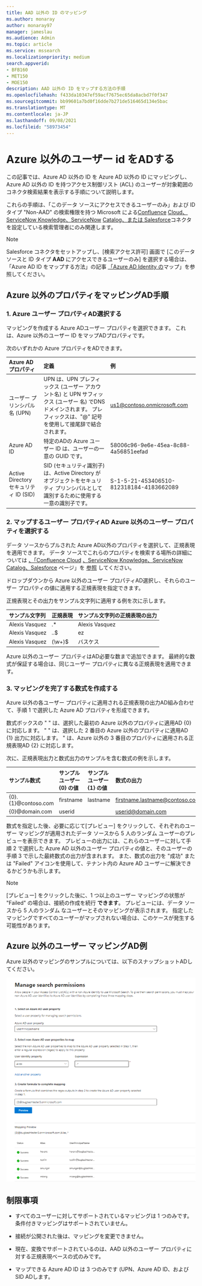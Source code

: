 ```yaml
---
title: AAD 以外の ID のマッピング
ms.author: monaray
author: monaray97
manager: jameslau
ms.audience: Admin
ms.topic: article
ms.service: mssearch
ms.localizationpriority: medium
search.appverid:
- BFB160
- MET150
- MOE150
description: AAD 以外の ID をマップする方法の手順
ms.openlocfilehash: f433da10347ef59acf7675ec65da8acbd7f0f347
ms.sourcegitcommit: bb99601a7bd0f16dde7b271de516465d134e5bac
ms.translationtype: MT
ms.contentlocale: ja-JP
ms.lasthandoff: 09/08/2021
ms.locfileid: "58973454"
---
```

# <a name="map-your-non-azure-ad-identities"></a>Azure 以外のユーザー id をADする  

この記事では、Azure AD 以外の ID を Azure AD 以外の ID にマッピングし、Azure AD 以外の ID を持つアクセス制御リスト (ACL) のユーザーが対象範囲のコネクタ検索結果を表示する手順について説明します。

これらの手順は、「このデータ ソースにアクセスできるユーザーのみ」および ID タイプ "Non-AAD" の検索権限を持つ Microsoft による[Confluence](confluence-cloud-connector.md) [Cloud、ServiceNow Knowledge、ServiceNow](servicenow-knowledge-connector.md) [Catalog、](servicenow-catalog-connector.md)[または Salesforce](salesforce-connector.md)コネクタを設定している検索管理者にのみ関連します。

>[!NOTE]
>Salesforce コネクタをセットアップし、[検索アクセス許可] 画面で [このデータ ソースと ID タイプ **AAD** にアクセスできるユーザーのみ] を選択する場合は、「Azure AD ID をマップする方法」の記事 [「Azure AD Identity の](map-aad.md)マップ」を参照してください。  

## <a name="steps-for-mapping-your-non-azure-ad-properties"></a>Azure 以外のプロパティをマッピングAD手順

### <a name="1-select-an-azure-ad-user-property"></a>1. Azure ユーザー プロパティAD選択する  

マッピングを作成する Azure ADユーザー プロパティを選択できます。 これは、Azure 以外のユーザー ID をマップADプロパティです。  

次のいずれかの Azure プロパティをADできます。

| Azure AD プロパティ    | 定義           | 例         |
| :------------------- | :------------------- |:--------------- |
| ユーザー プリンシパル名 (UPN)  | UPN は、UPN プレフィックス (ユーザー アカウント名) と UPN サフィックス (ユーザー 名) でDNS ドメインされます。 プレフィックスは、"@" 記号を使用して接尾辞で結合されます。 | us1@contoso.onmicrosoft.com |
| Azure AD ID                 | 特定のADの Azure ユーザー ID は、ユーザーの一意の GUID です。                 | 58006c96-9e6e-45ea-8c88-4a56851eefad            |
| Active Directory セキュリティ ID (SID)                  | SID (セキュリティ識別子) は、Active Directory がオブジェクトをセキュリティ プリンシパルとして識別するために使用する一意の識別子です。                  | S-1-5-21-453406510-812318184-4183662089             |

### <a name="2-select-non-azure-ad-user-properties-to-map"></a>2. マップするユーザー プロパティAD Azure 以外のユーザー プロパティを選択する

データ ソースからプルされた Azure AD以外のプロパティを選択して、正規表現を適用できます。 データ ソースでこれらのプロパティを検索する場所の詳細については [、「Confluence Cloud](confluence-cloud-connector.md) [、ServiceNow Knowledge、ServiceNow](servicenow-knowledge-connector.md) [Catalog、Salesforce](servicenow-catalog-connector.md) ページ」を [参照](salesforce-connector.md) してください。  

ドロップダウンから Azure 以外のユーザー プロパティAD選択し、それらのユーザー プロパティの値に適用する正規表現を指定できます。

正規表現とその出力をサンプル文字列に適用する例を次に示します。 

| サンプル文字列                  | 正規表現                 | サンプル文字列の正規表現の出力           |
| :------------------- | :------------------- |:---------------|
| Alexis Vasquez  | .* | Alexis Vasquez |
| Alexis Vasquez                 | ..$                 | ez            |
| Alexis Vasquez                  | (\w+)$                  | バスケス             |

Azure 以外のユーザー プロパティはAD必要な数まで追加できます。 最終的な数式が保証する場合は、同じユーザー プロパティに異なる正規表現を適用できます。  

### <a name="3-create-formula-to-complete-mapping"></a>3. マッピングを完了する数式を作成する

Azure 以外の各ユーザー プロパティに適用される正規表現の出力AD組み合わせて、手順 1 で選択した Azure AD プロパティを形成できます。

数式ボックスの " " は、選択した最初の Azure 以外のプロパティに適用AD {0} に対応します。  " " は、選択した 2 番目の Azure 以外のプロパティに適用AD {1} 出力に対応します。  " は、Azure 以外の 3 番目のプロパティに適用される正規表現AD {2} に対応します。   

次に、正規表現出力と数式出力のサンプルを含む数式の例を示します。 

| サンプル数式                  | サンプル ユーザー {0} の値                 | サンプル ユーザー {1} の値           | 数式の出力                  |
| :------------------- | :------------------- |:---------------|:---------------|
| {0}.{1}@contoso.com  | firstname | lastname |firstname.lastname@contoso.com
| {0}@domain.com                 | userid                 |             |userid@domain.com

数式を指定した後、必要に応じて[プレビュー] をクリックして、それぞれのユーザー マッピングが適用されたデータ ソースから 5 人のランダム ユーザーのプレビューを表示できます。 プレビューの出力には、これらのユーザーに対して手順 2 で選択した Azure AD 以外のユーザー プロパティの値と、そのユーザーの手順 3 で示した最終数式の出力が含まれます。 また、数式の出力を "成功" または "Failed" アイコンを使用して、テナント内の Azure AD ユーザーに解決できるかどうかも示します。  

>[!NOTE]
>[プレビュー] をクリックした後に、1 つ以上のユーザー マッピングの状態が "Failed" の場合は、接続の作成を続行 **できます**。 プレビューには、データ ソースから 5 人のランダム なユーザーとそのマッピングが表示されます。 指定したマッピングですべてのユーザーがマップされない場合は、このケースが発生する可能性があります。

## <a name="sample-non-azure-ad-mapping"></a>Azure 以外のユーザー マッピングAD例

Azure 以外のマッピングのサンプルについては、以下のスナップショットADしてください。

![Azure 以外のユーザー マッピング ページに入力する方法のADです。](media/non-aad-mapping.png)

## <a name="limitations"></a>制限事項  

- すべてのユーザーに対してサポートされているマッピングは 1 つのみです。 条件付きマッピングはサポートされていません。  

- 接続が公開された後は、マッピングを変更できません。  

- 現在、変換でサポートされているのは、AAD 以外のユーザー プロパティに対する正規表現ベースの式のみです。

- マップできる Azure AD ID は 3 つのみです (UPN、Azure AD ID、および SID ADします。